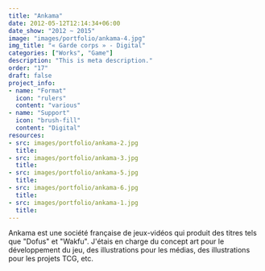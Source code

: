 ```yaml
---
title: "Ankama"
date: 2012-05-12T12:14:34+06:00
date_show: "2012 ~ 2015"
image: "images/portfolio/ankama-4.jpg"
img_title: "« Garde corps » - Digital"
categories: ["Works", "Game"]
description: "This is meta description."
order: "17"
draft: false
project_info:
- name: "Format"
  icon: "rulers"
  content: "various"
- name: "Support"
  icon: "brush-fill"
  content: "Digital"
resources:
- src: images/portfolio/ankama-2.jpg
  title:
- src: images/portfolio/ankama-3.jpg
  title:
- src: images/portfolio/ankama-5.jpg
  title:
- src: images/portfolio/ankama-6.jpg
  title:
- src: images/portfolio/ankama-1.jpg
  title:
---
```


Ankama est une société française de jeux-vidéos qui produit des titres tels que "Dofus" et "Wakfu". J'étais en charge du concept art pour le développement du jeu, des illustrations pour les médias, des illustrations pour les projets TCG, etc.
